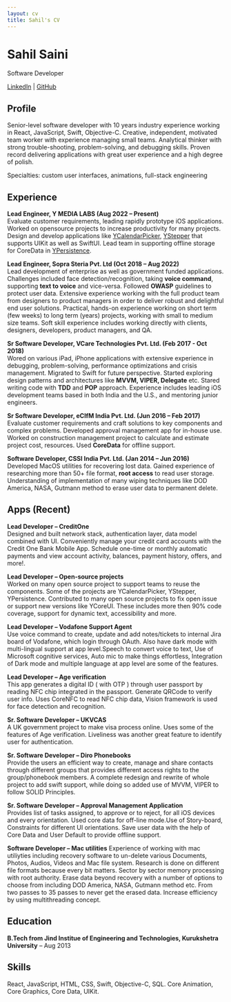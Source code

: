 ```yaml
---
layout: cv
title: Sahil's CV
---
```

# Sahil Saini
Software Developer
<div id="webaddress">
<a href="https://www.linkedin.com/in/sahilsaini51/">LinkedIn</a>
| <a href="https://github.com/SahilSainiYML">GitHub</a>
</div>

## Profile

Senior-level software developer with 10 years industry experience working in React, JavaScript, Swift, Objective-C. Creative, independent, motivated team worker with experience managing small teams. Analytical thinker with strong trouble-shooting, problem-solving, and debugging skills. Proven record delivering applications with great user experience and a high degree of polish.

Specialties: custom user interfaces, animations, full-stack engineering

## Experience

**Lead Engineer, Y MEDIA LABS (Aug 2022 – Present)**  
Evaluate customer requirements, leading rapidly prototype iOS applications. Worked on opensource projects to increase productivity for many projects. Design and develop applications like [YCalendarPicker](https://github.com/codeandtheory/ycalendarpicker-ios/), [YStepper](https://github.com/codeandtheory/ystepper-ios) that supports UIKit as well as SwiftUI. Lead team in supporting offline storage for CoreData in [YPersistence](https://github.com/codeandtheory/ypersistence-ios).

**Lead Engineer, Sopra Steria Pvt. Ltd (Oct 2018 – Aug 2022)**  
Lead development of enterprise as well as government funded applications. Challenges included face detection/recognition, taking **voice command**, supporting **text to voice** and vice-versa. Followed **OWASP** guidelines to protect user data. Extensive experience working with the full product team from designers to product managers in order to deliver robust and delightful end user solutions. Practical, hands-on experience working on short term (few weeks) to long term (years) projects, working with small to medium size teams. Soft skill experience includes working directly with clients, designers, developers, product managers, and QA.

**Sr Software Developer, VCare Technologies Pvt. Ltd. (Feb 2017 - Oct 2018)**  
Wored on various iPad, iPhone applications with extensive experience in debugging, problem-solving, performance optimizations and crisis management. Migrated to Swift for future perspective. Started exploring design patterns and architectures like **MVVM, VIPER, Delegate** etc. Stared writing code with **TDD** and **POP** approach. Experience includes leading iOS development teams based in both India and the U.S., and mentoring junior engineers.

**Sr Software Developer, eCIfM India Pvt. Ltd. (Jun 2016 – Feb 2017)**  
Evaluate customer requirements and craft solutions to key components and complex problems. Developed approval management app for in-house use. Worked on construction management project to calculate and estimate project cost, resources. Used **CoreData** for offline support.

**Software Developer, CSSI India Pvt. Ltd. (Jan 2014 – Jun 2016)**  
Developed MacOS utilities for recovering lost data. Gained experience of researching more than 50+ file format, **root access** to read user storage. Understanding of implementation of many wiping techniques like DOD America, NASA, Gutmann method to erase user data to permanent delete.


## Apps (Recent)
**Lead Developer – CreditOne**  
Designed and built network stack, authentication layer, data model combined with UI. Conveniently manage your credit card accounts with the Credit One Bank Mobile App. Schedule one-time or monthly automatic payments and view account activity, balances, payment history, offers, and more!.

**Lead Developer – Open-source projects**   
Worked on many open source project to support teams to reuse the components. Some of the projects are YCalendarPicker, YStepper, YPersistence. Contributed to many open source projects to fix open issue or support new versions like YCoreUI. These includes more then 90% code coverage, support for dynamic text, accessibility and more.

**Lead Developer – Vodafone Support Agent**   
Use voice command to create, update and add notes/tickets to internal Jira board of Vodafone, which login through OAuth. Also have dark mode with multi-lingual
support at app level.Speech to convert voice to text, Use of Microsoft cognitive services, Auto mic to make things effortless, Integration of Dark mode and multiple language at app level are some of the features.

**Lead Developer – Age verification**   
This app generates a digital ID ( with OTP ) through user passport by reading NFC chip integrated in the passport. Generate QRCode to verify user info. Uses CoreNFC to read NFC chip data, Vision framework is used for face detection and recognition. 

**Sr. Software Developer – UKVCAS**   
A UK government project to make visa process online. Uses some of the features of Age verification. Liveliness was another great feature to identify user for authentication.

**Sr. Software Developer – Diro Phonebooks**   
Provide the users an efficient way to create, manage and share contacts through different groups that provides different access rights to the group/phonebook
members. A complete redesign and rewrite of whole project to add swift support, while doing so added use of MVVM, VIPER to follow SOLID Principles.

**Sr. Software Developer – Approval Management Application**   
Provides list of tasks assigned, to approve or to reject, for all iOS devices and every orientation. Used core data for off-line mode.Use of Story-board, Constraints for different UI orientations. Save user data with the help of Core Data and User Default to provide offline support.

**Software Developer – Mac utilities**
Experience of working with mac utiliyties including recovery software to un-delete various Documents, Photos, Audios, Videos and Mac file system. Research is done on different file formats because every bit matters. Sector by sector memory processing with root authority.
Erase data beyond recovery with a number of options to choose from including DOD America, NASA, Gutmann method etc. From two passes to 35 passes to never get the erased data. Increase efficiency by using multithreading concept. 


## Education
**B.Tech from Jind Institue of Engineering and Technologies, Kurukshetra University** – Aug 2013    

## Skills
React, JavaScript, HTML, CSS, Swift, Objective-C, SQL.
Core Animation, Core Graphics, Core Data, UIKit.  
<br>


<br>

<br>

<br>


<br>

<br>

<br>



<!-- ### Footer

Last updated: January 2024 -->
